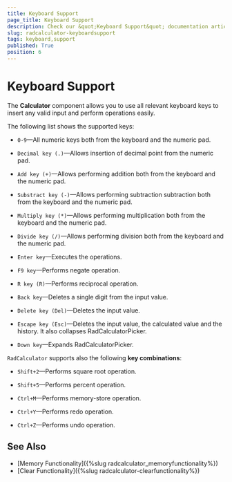 ```yaml
---
title: Keyboard Support
page_title: Keyboard Support
description: Check our &quot;Keyboard Support&quot; documentation article for the RadCalculator {{ site.framework_name }} control.
slug: radcalculator-keyboardsupport
tags: keyboard,support
published: True
position: 6
---
```


# Keyboard Support

The __Calculator__ component allows you to use all relevant keyboard keys to insert any valid input and perform operations easily.

The following list shows the supported keys:

* `0-9`&mdash;All numeric keys both from the keyboard and the numeric pad.			  

* `Decimal key (.)`&mdash;Allows insertion of decimal point from the numeric pad.			  

* `Add key (+)`&mdash;Allows performing addition both from the keyboard and the numeric pad.			  

* `Substract key (-)`&mdash;Allows performing subtraction subtraction both from the keyboard and the numeric pad.			  

* `Multiply key (*)`&mdash;Allows performing multiplication both from the keyboard and the numeric pad.

* `Divide key (/)`&mdash;Allows performing division both from the keyboard and the numeric pad.

* `Enter key`&mdash;Executes the operations.

* `F9 key`&mdash;Performs negate operation.

* `R key (R)`&mdash;Performs reciprocal operation.

* `Back key`&mdash;Deletes a single digit from the input value.

* `Delete key (Del)`&mdash;Deletes the input value.

* `Escape key (Esc)`&mdash;Deletes the input value, the calculated value and the history. It also collapses RadCalculatorPicker.

* `Down key`&mdash;Expands RadCalculatorPicker.

`RadCalculator` supports also the following __key combinations__:

* `Shift+2`&mdash;Performs square root operation.

* `Shift+5`&mdash;Performs percent operation.

* `Ctrl+M`&mdash;Performs memory-store operation.

* `Ctrl+Y`&mdash;Performs redo operation.

* `Ctrl+Z`&mdash;Performs undo operation.

## See Also  
 * [Memory Functionality]({%slug radcalculator_memoryfunctionality%})
 * [Clear Functionality]({%slug radcalculator-clearfunctionality%})